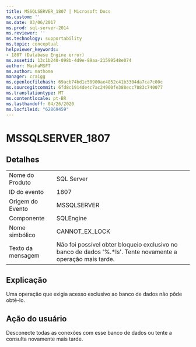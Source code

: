 ```yaml
---
title: MSSQLSERVER_1807 | Microsoft Docs
ms.custom: ''
ms.date: 03/06/2017
ms.prod: sql-server-2014
ms.reviewer: ''
ms.technology: supportability
ms.topic: conceptual
helpviewer_keywords:
- 1807 (Database Engine error)
ms.assetid: 13c1b240-098b-4d9e-89aa-21599548e074
author: MashaMSFT
ms.author: mathoma
manager: craigg
ms.openlocfilehash: 69acb74bd1c50900ae4852c41b3304da7ca7c00c
ms.sourcegitcommit: 6fd8c1914de4c7ac24900fe388ecc7883c740077
ms.translationtype: MT
ms.contentlocale: pt-BR
ms.lasthandoff: 04/26/2020
ms.locfileid: "62869459"
---
```

# <a name="mssqlserver_1807"></a>MSSQLSERVER_1807
    
## <a name="details"></a>Detalhes  
  
|||  
|-|-|  
|Nome do Produto|SQL Server|  
|ID do evento|1807|  
|Origem do Evento|MSSQLSERVER|  
|Componente|SQLEngine|  
|Nome simbólico|CANNOT_EX_LOCK|  
|Texto da mensagem|Não foi possível obter bloqueio exclusivo no banco de dados '%.*ls'. Tente novamente a operação mais tarde.|  
  
## <a name="explanation"></a>Explicação  
 Uma operação que exigia acesso exclusivo ao banco de dados não pôde obtê-lo.  
  
## <a name="user-action"></a>Ação do usuário  
 Desconecte todas as conexões com esse banco de dados ou tente a consulta novamente mais tarde.  
  
  
